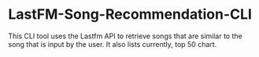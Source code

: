 # LastFM-Song-Recommendation-CLI

This CLI tool uses the Lastfm API to retrieve songs that are similar to the song that is input by the user. It also lists currently, top 50 chart.
